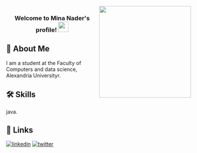<img width="250" align="right" src="https://c.tenor.com/_DOBjnGspYAAAAAM/code-coding.gif">

<h3 align="center">
  Welcome to Mina Nader's profile!
  <img src="https://media.giphy.com/media/hvRJCLFzcasrR4ia7z/giphy.gif" width="28">
</h3>


## 🚀 About Me
I am a student at the Faculty of Computers and data science, Alexandria Universityr.


## 🛠 Skills
java.


## 🔗 Links

[![linkedin](https://img.shields.io/badge/linkedin-0A66C2?style=for-the-badge&logo=linkedin&logoColor=white)](https://www.linkedin.com/in/mina-nader0)
[![twitter](https://img.shields.io/badge/twitter-1DA1F2?style=for-the-badge&logo=twitter&logoColor=white)](https://twitter.com/MinaNader0)

